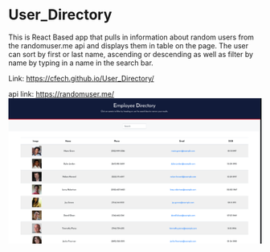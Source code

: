 # User_Directory
This is React Based app that pulls in information about random users from the randomuser.me api and displays them in table on the page. The user can sort by first or last name, ascending or descending as well as filter by name by typing in a name in the search bar. 

Link: https://cfech.github.io/User_Directory/


api link: https://randomuser.me/
![Homepage](assets/directory.png)